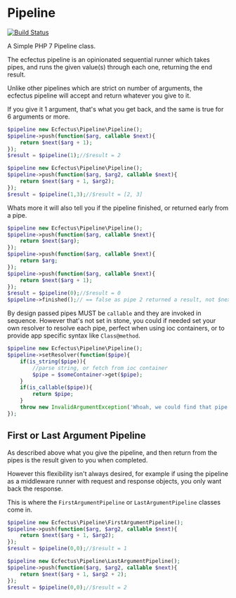 # Pipeline

[![Build Status](https://travis-ci.org/ecfectus/pipeline.svg?branch=master)](https://travis-ci.org/ecfectus/pipeline)

A Simple PHP 7 Pipeline class.

The ecfectus pipeline is an opinionated sequential runner which takes pipes, and runs the given value(s) through each one, returning the end result.

Unlike other pipelines which are strict on number of arguments, the ecfectus pipeline will accept and return whatever you give to it.

If you give it 1 argument, that's what you get back, and the same is true for 6 arguments or more.

```php
$pipeline new Ecfectus\Pipeline\Pipeline();
$pipeline->push(function($arg, callable $next){
    return $next($arg + 1);
});
$result = $pipeline(1);//$result = 2

$pipeline new Ecfectus\Pipeline\Pipeline();
$pipeline->push(function($arg, $arg2, callable $next){
    return $next($arg + 1, $arg2);
});
$result = $pipeline(1,3);//$result = [2, 3]
```

Whats more it will also tell you if the pipeline finished, or returned early from a pipe.

```php
$pipeline new Ecfectus\Pipeline\Pipeline();
$pipeline->push(function($arg, callable $next){
    return $next($arg);
});
$pipeline->push(function($arg, callable $next){
    return $arg;
});
$pipeline->push(function($arg, callable $next){
    return $next($arg + 1);
});
$result = $pipeline(0);//$result = 0
$pipeline->finished();// == false as pipe 2 returned a result, not $next();
```

By design passed pipes MUST be `callable` and they are invoked in sequence.
However that's not set in stone, you could if needed set your own resolver to resolve each pipe, perfect when using ioc containers, or to provide app specific syntax like `Class@method`.

```php
$pipeline new Ecfectus\Pipeline\Pipeline();
$pipeline->setResolver(function($pipe){
    if(is_string($pipe)){
        //parse string, or fetch from ioc container
        $pipe = $someContainer->get($pipe);
    }
    if(is_callable($pipe)){
        return $pipe;
    }
    throw new InvalidArgumentException('Whoah, we could find that pipe!');
});
```

## First or Last Argument Pipeline

As described above what you give the pipeline, and then return from the pipes is the result given to you when completed.

However this flexibility isn't always desired, for example if using the pipeline as a middleware runner with request and response objects, you only want back the response.

This is where the `FirstArgumentPipeline` or `LastArgumentPipeline` classes come in.

```php
$pipeline new Ecfectus\Pipeline\FirstArgumentPipeline();
$pipeline->push(function($arg, $arg2, callable $next){
    return $next($arg + 1, $arg2);
});
$result = $pipeline(0,0);//$result = 1

$pipeline new Ecfectus\Pipeline\LastArgumentPipeline();
$pipeline->push(function($arg, $arg2, callable $next){
    return $next($arg + 1, $arg2 + 2);
});
$result = $pipeline(0,0);//$result = 2
```
